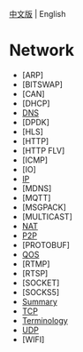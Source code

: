 [中文版](README_zh.md) | English

# Network

- [ARP]
- [BITSWAP]
- [CAN]
- [DHCP]
- [DNS](dns.md)
- [DPDK]
- [HLS]
- [HTTP]
- [HTTP FLV]
- [ICMP]
- [IO]
- [IP](ip.md)
- [MDNS]
- [MQTT]
- [MSGPACK]
- [MULTICAST]
- [NAT](nat.md)
- [P2P](p2p.md)
- [PROTOBUF]
- [QOS](qos.md)
- [RTMP]
- [RTSP]
- [SOCKET]
- [SOCKS5]
- [Summary](summary.md)
- [TCP](tcp.md)
- [Terminology](terminology.md)
- [UDP](udp.md)
- [WIFI]